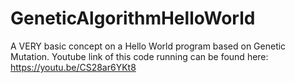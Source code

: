 # GeneticAlgorithmHelloWorld
A VERY basic concept on a Hello World program based on Genetic Mutation.
Youtube link of this code running can be found here: https://youtu.be/CS28ar6YKt8
